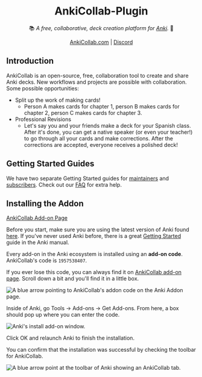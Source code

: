<h1 align="center">AnkiCollab-Plugin</h1>

<p align="center"> 📚<i> A free, collaborative, deck creation platform for <a href="https://apps.ankiweb.net/">Anki</a>.</i> 📝</p>
<p align="center"><a href="https://ankicollab.com/">AnkiCollab.com</a> | <a href="https://discord.gg/9x4DRxzqwM">Discord</a></p>

## Introduction

AnkiCollab is an open-source, free, collaboration tool to create and share Anki decks. New workflows and projects are possible with collaboration. Some possible opportunities:

- Split up the work of making cards!
  - Person A makes cards for chapter 1, person B makes cards for chapter 2, person C makes cards for chapter 3.
- Professional Revisions
  - Let's say you and your friends make a deck for your Spanish class. After it's done, you can get a native speaker (or even your teacher!) to go through all your cards and make corrections. After the corrections are accepted, everyone receives a polished deck!

## Getting Started Guides

We have two separate Getting Started guides for [maintainers](https://github.com/CravingCrates/AnkiCollab-Plugin/blob/main/getting_started_maintainer.md) and [subscribers](https://github.com/CravingCrates/AnkiCollab-Plugin/blob/main/getting_started_subscriber.md). Check out our [FAQ](https://github.com/CravingCrates/AnkiCollab-Plugin/blob/main/faq.md) for extra help.

## Installing the Addon

[AnkiCollab Add-on Page](https://ankiweb.net/shared/info/1957538407)

Before you start, make sure you are using the latest version of Anki found [here](https://apps.ankiweb.net/). If you've never used Anki before, there is a great [Getting Started](https://docs.ankiweb.net/getting-started.html) guide in the Anki manual.

Every add-on in the Anki ecosystem is installed using an **add-on code**. AnkiCollab's code is `1957538407`.

If you ever lose this code, you can always find it on [AnkiCollab add-on page](https://ankiweb.net/shared/info/1957538407). Scroll down a bit and you'll find it in a little box.

![A blue arrow pointing to AnkiCollab's addon code on the Anki Addon page.](https://i.imgur.com/oTlWGHF.png)

Inside of Anki, go Tools → Add-ons → Get Add-ons. From here, a box should pop up where you can enter the code.

![Anki's install add-on window.](https://i.imgur.com/7X6fULn.png)

Click OK and relaunch Anki to finish the installation.

You can confirm that the installation was successful by checking the toolbar for AnkiCollab.

![A blue arrow point at the toolbar of Anki showing an AnkiCollab tab.](https://i.imgur.com/IMHBCXx.png)
